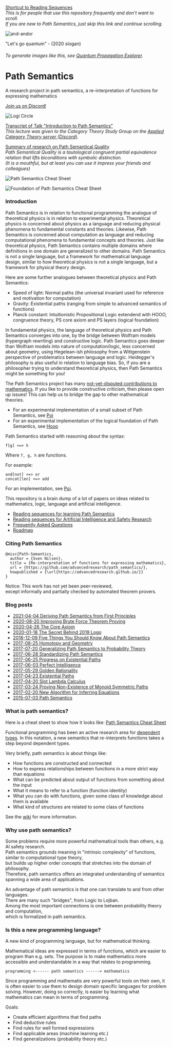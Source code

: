 [Shortcut to Reading Sequences](./sequences.md)  
*This is for people that use this repository frequently and don't want to scroll.  
If you are new to Path Semantics, just skip this link and continue scrolling.*

![and-andor](./images/and-andor.png)

"Let's go quantum" - (2020 slogan)

###### To generate images like this, see [Quantum Propagation Explorer](https://github.com/advancedresearch/path_semantics/blob/master/dyon_experiments/quantum_propagation/).

# Path Semantics
A research project in path semantics, a re-interpretation of functions for expressing mathematics

[Join us on Discord!](https://discord.gg/JkrhJJRBR2)

![Logi Circle](https://github.com/user-attachments/assets/e25b7bac-d778-43bb-a517-8918f4934264)

[Transcript of Talk "Introduction to Path Semantics"](https://github.com/advancedresearch/path_semantics/blob/master/lectures/introduction-to-path-semantics/transcript-of-introduction-to-path-semantics.pdf)  
*This lecture was given to the Category Theory Study Group on the [Applied Category Theory server (Discord)](https://discord.com/invite/hTEpgYv).*

[Summary of research on Path Semantical Quality](https://advancedresearch.github.io/quality/summary.html)  
*Path Semantical Quality is a tautological congruent partial equivalence relation that lifts biconditions with symbolic distinction.  
(It is a mouthful, but at least you can use it impress your friends and colleagues)*

![Path Semantics Cheat Sheet](https://github.com/user-attachments/assets/4acf8f1a-a164-47e1-8c9c-293763712119)

![Foundation of Path Semantics Cheat Sheet](https://github.com/user-attachments/assets/7daebd5d-f04b-4ccc-acb4-388516571b67)

### Introduction

Path Semantics is in relation to functional programming the analogue of theoretical physics is in relation to experimental physics.
Theoretical physics is concerned about physics as a language and reducing physical phenomena to fundamental constants and theories.
Likewise, Path Semantics is concerned about computation as language and reducing computational phenomena to fundamental concepts and theories.
Just like theoretical physics, Path Semantics contains multiple domains where definitions in one domain are generalized to other domains.
Path Semantics is not a single language, but a framework for mathematical language design,
similar to how theoretical physics is not a single language, but a framework for physical theory design.

Here are some further analogues between theoretical physics and Path Semantics:

- Speed of light: Normal paths (the universal invariant used for reference and motivation for computation)
- Gravity: Existential paths (ranging from simple to advanced semantics of functions)
- Planck constant: Intuitionistic Propositional Logic extendend with HOOO, congruence theory, PS core axiom and PS layers (logical foundation)

In fundamental physics, the language of theoretical physics and Path Semantics converges into one,
by the bridge between Wolfram models (hypergraph rewriting) and constructive logic.
Path Semantics goes deeper than Wolfram models into nature of computation/logic, less concerned about geometry,
using Hegelean-ish philosophy from a Wittgenstein perspective of problematics between
language and logic.
Heidegger's philosophy is also useful in relation to language bias.
So, if you are a philosopher trying to understand theoretical physics, then Path Semantics might be something for you!

The Path Semantics project has many [not-yet-disputed contributions to mathematics](https://github.com/advancedresearch/path_semantics/wiki/List-of-Contributions-to-Mathematics). If you like to provide constructive criticism, then please open up issues! This can help us to bridge the gap to other mathematical theories.

- For an experimental implementation of a small subset of Path Semantics, see [Poi](https://crates.io/crates/poi)
- For an experimental implementation of the logical foundation of Path Semantics, see [Hooo](https://crates.io/crates/hooo)

Path Semantics started with reasoning about the syntax:

```text
f[g] <=> h
```

Where `f, g, h` are functions.

For example:

```text
and[not] <=> or
concat[len] <=> add
```

For an implementation, see [Poi](https://crates.io/crates/poi).

This repository is a brain dump of a lot of papers on ideas related to mathematics, logic, language and artificial intelligence.  

- [Reading sequences for learning Path Semantics](./sequences.md)
- [Reading sequences for Artificial Intelligence and Safety Research](./ai-sequences.md)
- [Frequently Asked Questions](https://github.com/advancedresearch/path_semantics/blob/master/faq.md)
- [Roadmap](https://github.com/advancedresearch/path_semantics/blob/master/roadmap.md)

### Citing Path Semantics

```text
@misc{Path-Semantics,
  author = {Sven Nilsen},
  title = {Re-interpretation of functions for expressing mathematics},
  url = {https://github.com/advancedresearch/path_semantics/},
  howpublished = {\url{https://advancedresearch.github.io/}}
}
```

Notice: This work has not yet been peer-reviewed,  
except informally and partially checked by automated theorem provers.

### Blog posts

- [2021-04-04 Deriving Path Semantics from First Principles](https://advancedresearch.github.io/blog/2021-04-04-deriving-path-semantics-from-first-principles)
- [2020-08-20 Improving Brute Force Theorem Proving](https://github.com/advancedresearch/advancedresearch.github.io/blob/master/blog/2020-08-20-improving-brute-force-theorem-proving.md)
- [2020-04-26 The Core Axiom](https://github.com/advancedresearch/advancedresearch.github.io/blob/master/blog/2020-04-26-the-core-axiom.md)
- [2020-01-18 The Secret Behind 2019 Logo](https://github.com/advancedresearch/advancedresearch.github.io/blob/master/blog/2020-01-18-the-secret-behind-the-2019-logo.md)
- [2018-12-09 Five Things You Should Know About Path Semantics](https://github.com/advancedresearch/advancedresearch.github.io/blob/master/blog/2018-12-09-five-things-you-should-know-about-path-semantics.md)
- [2017-08-25 Homotopy and Geometry](https://github.com/advancedresearch/advancedresearch.github.io/blob/master/blog/2017-08-25-homotopy-and-geometry.md)
- [2017-07-20 Generalizing Path Semantics to Probability Theory](https://github.com/advancedresearch/advancedresearch.github.io/blob/master/blog/2017-07-20-generalizing-path-semantics-to-probability-theory.md)
- [2017-06-28 Standardizing Path Semantics](https://github.com/advancedresearch/advancedresearch.github.io/blob/master/blog/2017-06-28-standardizing-path-semantics.md)
- [2017-06-25 Progress on Existential Paths](https://github.com/advancedresearch/advancedresearch.github.io/blob/master/blog/2017-06-25-progress-on-existential-paths.md)
- [2017-06-03 Perfect Intelligence](https://github.com/advancedresearch/advancedresearch.github.io/blob/master/blog/2017-06-03-perfect-intelligence.md)
- [2017-05-29 Golden Rationality](https://github.com/advancedresearch/advancedresearch.github.io/blob/master/blog/2017-05-29-golden-rationality.md)
- [2017-04-23 Existential Paths](http://blog.piston.rs/2017/04/23/existential-paths/)
- [2017-04-20 Slot Lambda Calculus](http://blog.piston.rs/2017/04/20/slot-lambda-calculus/)
- [2017-03-24 Proving Non-Existence of Monoid Symmetric Paths](http://blog.piston.rs/2017/03/24/proving-non-existence-of-monoid-symmetric-paths/)
- [2017-02-20 New Algorithm for Inferring Equations](http://blog.piston.rs/2017/02/20/new-algorithm-for-inferring-equations/)
- [2015-07-03 Path Semantics](http://blog.piston.rs/2015/07/03/path-semantics/)

### What is path semantics?

Here is a cheat sheet to show how it looks like: [Path Semantics Cheat Sheet](https://github.com/advancedresearch/path_semantics/blob/master/papers-wip/path-semantics-cheat-sheet.pdf)

Functional programming has been an active research area for [dependent types](https://en.wikipedia.org/wiki/Dependent_type).
In this notation, a new semantics that re-interprets functions takes a step beyond dependent types.

Very briefly, path semantics is about things like:

- How functions are constructed and connected
- How to express relationships between functions in a more strict way than equations
- What can be predicted about output of functions from something about the input
- What it means to refer to a function (function identity)
- What you can do with functions, given some class of knowledge about them is available
- What kind of structures are related to some class of functions

See the [wiki](https://github.com/advancedresearch/path_semantics/wiki) for more information.

### Why use path semantics?

Some problems require more powerful mathematical tools than others, e.g. AI safety research.  
Path semantics grounds meaning in "intrinsic complexity" of functions, similar to computational type theory,  
but builds up higher order concepts that stretches into the domain of philosophy.  
Therefore, path semantics offers an integrated understanding of semantics spanning a wide area of applications.

An advantage of path semantics is that one can translate to and from other languages.  
There are many such "bridges", from Logic to Lojban.  
Among the most important connections is one between probability theory and computation,  
which is formalized in path semantics.

### Is this a new programming language?

A new *kind* of programming language, but for mathematical thinking.

Mathematical ideas are expressed in terms of functions, which are easier to program than e.g. sets.
The purpose is to make mathematics more accessible and understandable in a way that relates to programming.

```
programming <------ path semantics ------> mathematics
```

Since programming and mathematis are very powerful tools on their own,
it is often easier to use them to design domain specific languages for problem solving.
However, doing so correctly, is easier by learning what mathematics can mean in terms of programming.

Goals:

- Create efficient algorithms that find paths
- Find deductive rules
- Find rules for well formed expressions
- Find applicable areas (machine learning etc.)
- Find generalizations (probability theory etc.)
